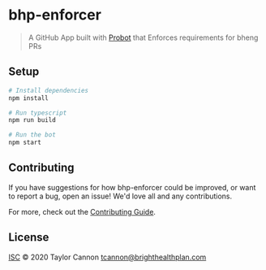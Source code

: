 # bhp-enforcer

> A GitHub App built with [Probot](https://github.com/probot/probot) that Enforces requirements for bheng PRs

## Setup

```sh
# Install dependencies
npm install

# Run typescript
npm run build

# Run the bot
npm start
```

## Contributing

If you have suggestions for how bhp-enforcer could be improved, or want to report a bug, open an issue! We'd love all and any contributions.

For more, check out the [Contributing Guide](CONTRIBUTING.md).

## License

[ISC](LICENSE) © 2020 Taylor Cannon <tcannon@brighthealthplan.com>
